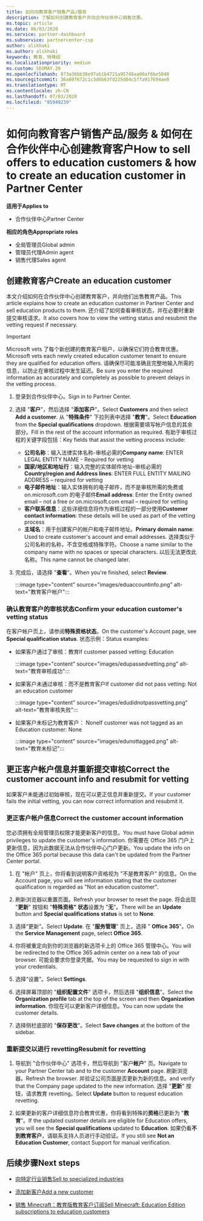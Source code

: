 ```yaml
---
title: 如何向教育客户销售产品/服务
description: 了解如何创建教育客户并向合作伙伴中心销售优惠。
ms.topic: article
ms.date: 06/03/2020
ms.service: partner-dashboard
ms.subservice: partnercenter-csp
author: alikhaki
ms.author: alikhaki
keywords: 教育、特殊段
ms.localizationpriority: medium
ms.custom: SEOMAY.20
ms.openlocfilehash: 873a36bb38e97ab1b4721a95748aa06af6be5048
ms.sourcegitcommit: 36a60f672c1c3d6b63fd225d04c5ffa917694ae0
ms.translationtype: MT
ms.contentlocale: zh-CN
ms.lasthandoff: 07/03/2020
ms.locfileid: "85949239"
---
```

# <a name="how-to-sell-offers-to-education-customers--how-to-create-an-education-customer-in-partner-center"></a><span data-ttu-id="4dcc5-104">如何向教育客户销售产品/服务 & 如何在合作伙伴中心创建教育客户</span><span class="sxs-lookup"><span data-stu-id="4dcc5-104">How to sell offers to education customers & how to create an education customer in Partner Center</span></span>

<span data-ttu-id="4dcc5-105">**适用于**</span><span class="sxs-lookup"><span data-stu-id="4dcc5-105">**Applies to**</span></span>

- <span data-ttu-id="4dcc5-106">合作伙伴中心</span><span class="sxs-lookup"><span data-stu-id="4dcc5-106">Partner Center</span></span>

<span data-ttu-id="4dcc5-107">**相应的角色**</span><span class="sxs-lookup"><span data-stu-id="4dcc5-107">**Appropriate roles**</span></span>

- <span data-ttu-id="4dcc5-108">全局管理员</span><span class="sxs-lookup"><span data-stu-id="4dcc5-108">Global admin</span></span>
- <span data-ttu-id="4dcc5-109">管理员代理</span><span class="sxs-lookup"><span data-stu-id="4dcc5-109">Admin agent</span></span>
- <span data-ttu-id="4dcc5-110">销售代理</span><span class="sxs-lookup"><span data-stu-id="4dcc5-110">Sales agent</span></span>

## <a name="create-an-education-customer"></a><span data-ttu-id="4dcc5-111">创建教育客户</span><span class="sxs-lookup"><span data-stu-id="4dcc5-111">Create an education customer</span></span>

<span data-ttu-id="4dcc5-112">本文介绍如何在合作伙伴中心创建教育客户，并向他们出售教育产品。</span><span class="sxs-lookup"><span data-stu-id="4dcc5-112">This article explains how to create an education customer in Partner Center and sell education products to them.</span></span> <span data-ttu-id="4dcc5-113">还介绍了如何查看审核状态，并在必要时重新提交审核请求。</span><span class="sxs-lookup"><span data-stu-id="4dcc5-113">It also covers how to view the vetting status and resubmit the vetting request if necessary.</span></span>

> [!IMPORTANT]
> <span data-ttu-id="4dcc5-114">Microsoft vets 了每个新创建的教育客户租户，以确保它们符合教育优惠。</span><span class="sxs-lookup"><span data-stu-id="4dcc5-114">Microsoft vets each newly created education customer tenant to ensure they are qualified for education offers.</span></span>  <span data-ttu-id="4dcc5-115">请确保尽可能准确且完整地输入所需的信息，以防止在审核过程中发生延迟。</span><span class="sxs-lookup"><span data-stu-id="4dcc5-115">Be sure you enter the required information as accurately and completely as possible to prevent delays in the vetting process.</span></span>

1. <span data-ttu-id="4dcc5-116">登录到合作伙伴中心。</span><span class="sxs-lookup"><span data-stu-id="4dcc5-116">Sign in to Partner Center.</span></span>

2. <span data-ttu-id="4dcc5-117">选择 "**客户**"，然后选择 "**添加客户**"。</span><span class="sxs-lookup"><span data-stu-id="4dcc5-117">Select **Customers** and then select **Add a customer**.</span></span> <span data-ttu-id="4dcc5-118">从 "**特殊条件**" 下拉列表中选择 "**教育**"。</span><span class="sxs-lookup"><span data-stu-id="4dcc5-118">Select **Education** from the **Special qualifications** dropdown.</span></span>  <span data-ttu-id="4dcc5-119">根据需要填写帐户信息的其余部分。</span><span class="sxs-lookup"><span data-stu-id="4dcc5-119">Fill in the rest of the account information as required.</span></span>  <span data-ttu-id="4dcc5-120">有助于审核过程的关键字段包括：</span><span class="sxs-lookup"><span data-stu-id="4dcc5-120">Key fields that assist the vetting process include:</span></span>

   - <span data-ttu-id="4dcc5-121">**公司名称**：输入法律实体名称-审核必需的</span><span class="sxs-lookup"><span data-stu-id="4dcc5-121">**Company name**: ENTER LEGAL ENTITY NAME - Required for vetting</span></span>
   - <span data-ttu-id="4dcc5-122">**国家/地区和地址行**：输入完整的实体邮件地址–审核必需的</span><span class="sxs-lookup"><span data-stu-id="4dcc5-122">**Country/region and Address lines**: ENTER FULL ENTITY MAILING ADDRESS – required for vetting</span></span>
   - <span data-ttu-id="4dcc5-123">**电子邮件地址**：输入实体拥有的电子邮件，而不是审核所需的免费或 on.microsoft.com 的电子邮件</span><span class="sxs-lookup"><span data-stu-id="4dcc5-123">**Email address**:  Enter the Entity owned email – not a free or on.microsoft.com email – required for vetting</span></span>
   - <span data-ttu-id="4dcc5-124">**客户联系信息**：这些详细信息将作为审核过程的一部分使用</span><span class="sxs-lookup"><span data-stu-id="4dcc5-124">**Customer contact information**: these details will be used as part of the vetting process</span></span>
   - <span data-ttu-id="4dcc5-125">**主域名**：用于创建客户的帐户和电子邮件地址。</span><span class="sxs-lookup"><span data-stu-id="4dcc5-125">**Primary domain name**:  Used to create customer's account and email addresses.</span></span>  <span data-ttu-id="4dcc5-126">选择类似于公司名称的名称，不含空格或特殊字符。</span><span class="sxs-lookup"><span data-stu-id="4dcc5-126">Choose a name similar to the company name with no spaces or special characters.</span></span>  <span data-ttu-id="4dcc5-127">以后无法更改此名称。</span><span class="sxs-lookup"><span data-stu-id="4dcc5-127">This name cannot be changed later.</span></span>

3. <span data-ttu-id="4dcc5-128">完成后，请选择 "**查看**"。</span><span class="sxs-lookup"><span data-stu-id="4dcc5-128">When you're finished, select **Review**.</span></span>

   :::image type="content" source="images/eduaccountinfo.png" alt-text="教育客户帐户":::

### <a name="confirm-your-education-customers-vetting-status"></a><span data-ttu-id="4dcc5-130">确认教育客户的审核状态</span><span class="sxs-lookup"><span data-stu-id="4dcc5-130">Confirm your education customer's vetting status</span></span>

<span data-ttu-id="4dcc5-131">在客户帐户页上，请参阅**特殊资格状态**。</span><span class="sxs-lookup"><span data-stu-id="4dcc5-131">On the customer's Account page, see **Special qualification status**.</span></span>
<span data-ttu-id="4dcc5-132">状态示例：</span><span class="sxs-lookup"><span data-stu-id="4dcc5-132">Status examples:</span></span>

- <span data-ttu-id="4dcc5-133">如果客户通过了审核：教育</span><span class="sxs-lookup"><span data-stu-id="4dcc5-133">If customer passed vetting:  Education</span></span>

   :::image type="content" source="images/edupassedvetting.png" alt-text="教育审核成功":::

- <span data-ttu-id="4dcc5-135">如果客户未通过审核：而不是教育客户</span><span class="sxs-lookup"><span data-stu-id="4dcc5-135">If customer did not pass vetting:  Not an education customer</span></span>

   :::image type="content" source="images/edudidnotpassvetting.png" alt-text="教育审核失败":::

- <span data-ttu-id="4dcc5-137">如果客户未标记为教育客户： None</span><span class="sxs-lookup"><span data-stu-id="4dcc5-137">If customer was not tagged as an Education customer:  None</span></span>

   :::image type="content" source="images/edunottagged.png" alt-text="教育未标记":::

## <a name="correct-the-customer-account-info-and-resubmit-for-vetting"></a><span data-ttu-id="4dcc5-139">更正客户帐户信息并重新提交审核</span><span class="sxs-lookup"><span data-stu-id="4dcc5-139">Correct the customer account info and resubmit for vetting</span></span>  

<span data-ttu-id="4dcc5-140">如果客户未能通过初始审核，现在可以更正信息并重新提交。</span><span class="sxs-lookup"><span data-stu-id="4dcc5-140">If your customer fails the initial vetting, you can now correct information and resubmit it.</span></span>

### <a name="correct-the-customer-account-information"></a><span data-ttu-id="4dcc5-141">更正客户帐户信息</span><span class="sxs-lookup"><span data-stu-id="4dcc5-141">Correct the customer account information</span></span>

<span data-ttu-id="4dcc5-142">您必须拥有全局管理员权限才能更新客户的信息。</span><span class="sxs-lookup"><span data-stu-id="4dcc5-142">You must have Global admin privileges to update the customer's information.</span></span> <span data-ttu-id="4dcc5-143">你需要在 Office 365 门户上更新信息，因为此数据无法从合作伙伴中心门户更新。</span><span class="sxs-lookup"><span data-stu-id="4dcc5-143">You update the info on the Office 365 portal because this data can't be updated from the Partner Center portal.</span></span>

1. <span data-ttu-id="4dcc5-144">在 "帐户" 页上，你将看到说明客户资格视为 "不是教育客户" 的信息。</span><span class="sxs-lookup"><span data-stu-id="4dcc5-144">On the Account page, you will see information stating that the customer qualification is regarded as "Not an education customer".</span></span>

2. <span data-ttu-id="4dcc5-145">刷新浏览器以重置页面。</span><span class="sxs-lookup"><span data-stu-id="4dcc5-145">Refresh your browser to reset the page.</span></span> <span data-ttu-id="4dcc5-146">将会出现 "**更新**" 按钮和 "**特殊资格" 状态**设置为 "**无**"。</span><span class="sxs-lookup"><span data-stu-id="4dcc5-146">There will be an **Update** button and **Special qualifications status** is set to **None**.</span></span>

3. <span data-ttu-id="4dcc5-147">选择“更新”。</span><span class="sxs-lookup"><span data-stu-id="4dcc5-147">Select **Update**.</span></span> <span data-ttu-id="4dcc5-148">在 "**服务管理**" 页上，选择 " **Office 365**"。</span><span class="sxs-lookup"><span data-stu-id="4dcc5-148">On the **Service Management** page, select **Office 365**.</span></span>

4. <span data-ttu-id="4dcc5-149">你将被重定向到你的浏览器的新选项卡上的 Office 365 管理中心。</span><span class="sxs-lookup"><span data-stu-id="4dcc5-149">You will be redirected to the Office 365 admin center on a new tab of your browser.</span></span> <span data-ttu-id="4dcc5-150">可能会要求你登录凭据。</span><span class="sxs-lookup"><span data-stu-id="4dcc5-150">You may be requested to sign in with your credentials.</span></span>

5. <span data-ttu-id="4dcc5-151">选择“设置”。</span><span class="sxs-lookup"><span data-stu-id="4dcc5-151">Select **Settings**.</span></span>

6. <span data-ttu-id="4dcc5-152">选择屏幕顶部的 "**组织配置文件**" 选项卡，然后选择 "**组织信息**"。</span><span class="sxs-lookup"><span data-stu-id="4dcc5-152">Select the **Organization profile** tab at the top of the screen and then **Organization information**.</span></span> <span data-ttu-id="4dcc5-153">你现在可以更新客户详细信息。</span><span class="sxs-lookup"><span data-stu-id="4dcc5-153">You can now update the customer details.</span></span>

7. <span data-ttu-id="4dcc5-154">选择侧栏底部的 "**保存更改**"。</span><span class="sxs-lookup"><span data-stu-id="4dcc5-154">Select **Save changes** at the bottom of the sidebar.</span></span>  

### <a name="resubmit-for-revetting"></a><span data-ttu-id="4dcc5-155">重新提交以进行 revetting</span><span class="sxs-lookup"><span data-stu-id="4dcc5-155">Resubmit for revetting</span></span>

1. <span data-ttu-id="4dcc5-156">导航到 "合作伙伴中心" 选项卡，然后导航到 "客户**帐户**" 页。</span><span class="sxs-lookup"><span data-stu-id="4dcc5-156">Navigate to your Partner Center tab and to the customer **Account** page.</span></span> <span data-ttu-id="4dcc5-157">刷新浏览器。</span><span class="sxs-lookup"><span data-stu-id="4dcc5-157">Refresh the browser.</span></span> <span data-ttu-id="4dcc5-158">并验证公司页面是否更新为新的信息。</span><span class="sxs-lookup"><span data-stu-id="4dcc5-158">and verify that the Company page updated to the new information.</span></span> <span data-ttu-id="4dcc5-159">选择 "**更新**" 按钮，请求教育 revetting。</span><span class="sxs-lookup"><span data-stu-id="4dcc5-159">Select **Update** button to request education revetting.</span></span>

2. <span data-ttu-id="4dcc5-160">如果更新的客户详细信息符合教育优惠，你将看到特殊的**资格**已更新为 "**教育**"。</span><span class="sxs-lookup"><span data-stu-id="4dcc5-160">If the updated customer details are eligible for Education offers, you will see the **Special qualifications** updated to **Education**.</span></span> <span data-ttu-id="4dcc5-161">如果仍看**不到教育客户**，请联系支持人员进行手动验证。</span><span class="sxs-lookup"><span data-stu-id="4dcc5-161">If you still see **Not an Education Customer**, contact Support for manual verification.</span></span>

## <a name="next-steps"></a><span data-ttu-id="4dcc5-162">后续步骤</span><span class="sxs-lookup"><span data-stu-id="4dcc5-162">Next steps</span></span>

- [<span data-ttu-id="4dcc5-163">向特定行业销售</span><span class="sxs-lookup"><span data-stu-id="4dcc5-163">Sell to specialized industries</span></span>](get-special-pricing-for-offers.md)

- [<span data-ttu-id="4dcc5-164">添加新客户</span><span class="sxs-lookup"><span data-stu-id="4dcc5-164">Add a new customer</span></span>](add-a-new-customer.md)

- [<span data-ttu-id="4dcc5-165">销售 Minecraft：教育版教育客户订阅</span><span class="sxs-lookup"><span data-stu-id="4dcc5-165">Sell Minecraft: Education Edition subscriptions to education customers</span></span>](minecraft-subscriptions.md)

